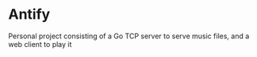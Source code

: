 # Antify

Personal project consisting of a Go TCP server to serve music files, and a web client to play it
